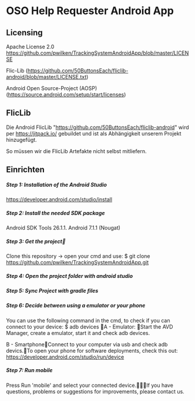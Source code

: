 # OSO Help Requester Android App

## Licensing
Apache License 2.0 https://github.com/pwilken/TrackingSystemAndroidApp/blob/master/LICENSE

Flic-Lib (https://github.com/50ButtonsEach/fliclib-android/blob/master/LICENSE.txt)

Android Open Source-Project (AOSP) (https://source.android.com/setup/start/licenses)

## FlicLib

Die Android FlicLib "https://github.com/50ButtonsEach/fliclib-android" wird per https://jitpack.io/ gebuildet und ist als Abhängigkeit unserem Projekt hinzugefügt.

So müssen wir die FlicLib Artefakte nicht selbst mitliefern.

## Einrichten
##### Step 1: Installation of the Android Studio 
https://developer.android.com/studio/install

##### Step 2: Install the needed SDK package
Android SDK Tools 26.1.1.
Android 7.1.1 (Nougat)

##### Step 3: Get the project
Clone this repository -> open your cmd and use: $ git clone https://github.com/pwilken/TrackingSystemAndroidApp.git

##### Step 4: Open the project folder with android studio
 
##### Step 5: Sync Project with gradle files
 
##### Step 6: Decide between using a emulator or your phone
You can use the following command in the cmd, to check if you can connect to your device: $ adb devices 
A - Emulator: Start the AVD Manager, create a emulator, start it and check adb devices.

B - SmartphoneConnect to your computer via usb and check adb devics.To open your phone for software deployments, check this out: https://developer.android.com/studio/run/device

##### Step 7: Run mobile
Press Run 'mobile' and select your connected device.If you have questions, problems or suggestions for improvements, please contact us.
